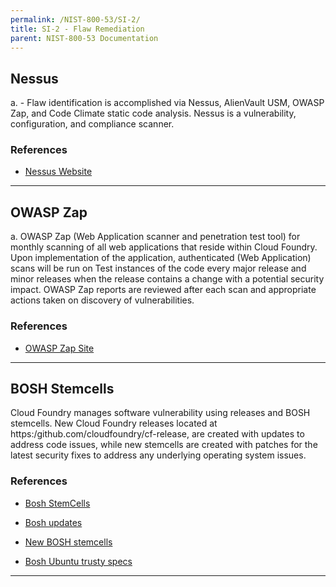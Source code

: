 ```yaml
---
permalink: /NIST-800-53/SI-2/
title: SI-2 - Flaw Remediation
parent: NIST-800-53 Documentation
---
```


## Nessus
a. - Flaw identification is accomplished via Nessus, AlienVault USM, OWASP Zap, and Code Climate static code analysis.  Nessus is a vulnerability, configuration, and compliance scanner.
 
 
### References

* [Nessus Website](http://www.tenable.com/products/nessus-vulnerability-scanner)

--------

## OWASP Zap
a. OWASP Zap (Web Application scanner and penetration test tool) for monthly scanning of all web applications that reside within Cloud Foundry. Upon implementation of the application, authenticated (Web Application) scans will be run on Test instances of the code every major release and minor releases when the release contains a change with a potential security impact.  OWASP Zap reports are reviewed after each scan and appropriate actions taken on discovery of vulnerabilities.
 
 
### References

* [OWASP Zap Site](https://www.owasp.org/index.php/OWASP_Zed_Attack_Proxy_Project)

--------

## BOSH Stemcells
Cloud Foundry manages software vulnerability using releases and BOSH stemcells. New Cloud Foundry releases located at https:/github.com/cloudfoundry/cf-release, are created with updates to address code issues, while new stemcells are created with patches for the latest security fixes to address any underlying operating system issues.
### References

* [Bosh StemCells](https://bosh.io/stemcells)

* [Bosh updates](https://github.com/cloudfoundry/bosh/blob/master/bosh-stemcell/OS_IMAGES.md)

* [New BOSH stemcells](http://boshartifacts.cloudfoundry.org/file_collections?type=stemcells)

* [Bosh Ubuntu trusty specs](https://github.com/cloudfoundry/bosh/blob/master/bosh-stemcell/spec/stemcells/ubuntu_trusty_spec.rb)

--------
